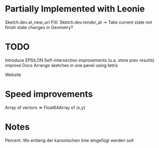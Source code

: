 Partially Implemented with Leonie
================================================================
Sketch.dev.at_new_url
FIX: Sketch.dev.render_at -> Take current state not finish state
changes in Geometry?

TODO
================================================================
Introduce EPSILON
Self-intersection improvements (u.a. store prev results)
improve Docs
Arrange sketches in one panel using tetris


Website



Speed improvements
===================
Array of vectors => Float64Array of (x,y)



Notes
=======
Percent: Wo entlang der kanonischen linie eingefügt werden soll